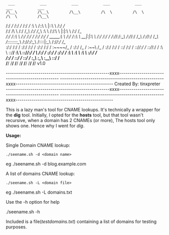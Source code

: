 
     ___           ___           ___           ___           ___           ___           ___     
    /\__\         /\__\         /\__\         /\  \         /\  \         /\  \         /\__\  	  
   /:/ _/_       /:/ _/_       /:/ _/_        \:\  \       /::\  \       |::\  \       /:/ _/_  
  /:/ /\  \     /:/ /\__\     /:/ /\__\        \:\  \     /:/\:\  \      |:|:\  \     /:/ /\__\
 /:/ /::\  \   /:/ /:/ _/_   /:/ /:/ _/_   _____\:\  \   /:/ /::\  \   __|:|\:\  \   /:/ /:/ _/_
/:/_/:/\:\__\ /:/_/:/ /\__\ /:/_/:/ /\__\ /::::::::\__\ /:/_/:/\:\__\ /::::|_\:\__\ /:/_/:/ /\__\
\:\/:/ /:/  / \:\/:/ /:/  / \:\/:/ /:/  / \:\~~\~~\/_ / \:\/:/  \/_ / \:\~~\  \/_ / \:\/:/ /:/  /
 \::/ /:/  /   \::/_/:/  /   \::/_/:/  /   \:\  \        \::/__/       \:\  \        \::/_/:/  /
  \ _/:/  /     \:\/:/  /     \:\/:/  /     \:\  \        \:\  \        \:\  \        \:\/:/  /  
    /:/  /       \::/  /       \::/  /       \:\__\        \:\__\        \:\__\        \::/  /   
    \/__/         \/__/         \/__/         \/__/         \/__/         \/__/         \/__/  v1.0

---------------------------------------------------xxxx------------------------------------------------
---------------------------------------------------xxxx------------------------------------------------
                                                Created   By: tinxpreter                                                     
---------------------------------------------------xxxx------------------------------------------------
---------------------------------------------------xxxx------------------------------------------------

This is a lazy man's tool for CNAME lookups. It's technically a wrapper for the **dig** tool.
Initially, I opted for the **hosts** tool, but that tool wasn't recursive, when a domain has
2 CNAMEs (or more), The hosts tool only shows one. Hence why I went for _dig_.

**Usage:**

Single Domain CNAME lookup:

    ./seename.sh -d <domain name>
eg  ./seename.sh -d blog.example.com


A list of domains CNAME lookup:

    ./seename.sh -L <domain file>
eg  ./seename.sh -L domains.txt

Use the -h option for help

./seename.sh -h

Included is a file(_testdomains.txt_) containing a list of domains for testing purposes.
